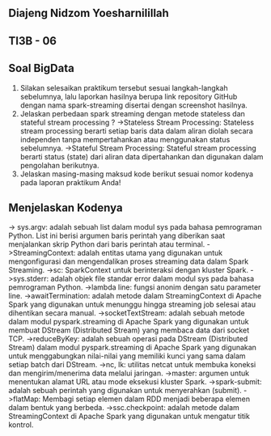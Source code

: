## Diajeng Nidzom Yoesharnilillah
## TI3B - 06

## Soal BigData
1. Silakan selesaikan praktikum tersebut sesuai langkah-langkah sebelumnya, lalu laporkan hasilnya berupa link repository GitHub dengan nama spark-streaming disertai dengan screenshot hasilnya.
2. Jelaskan perbedaan spark streaming dengan metode stateless dan stateful stream processing ?
->Stateless Stream Processing: Stateless stream processing berarti setiap baris data dalam aliran diolah secara independen tanpa mempertahankan atau menggunakan status sebelumnya. 
->Stateful Stream Processing: Stateful stream processing berarti status (state) dari aliran data dipertahankan dan digunakan dalam pengolahan berikutnya.
3. Jelaskan masing-masing maksud kode berikut sesuai nomor kodenya pada laporan praktikum Anda!

## Menjelaskan Kodenya
-> sys.argv: adalah sebuah list dalam modul sys pada bahasa pemrograman Python. List ini berisi argumen baris perintah yang diberikan saat menjalankan skrip Python dari baris perintah atau terminal.
->StreamingContext: adalah entitas utama yang digunakan untuk mengonfigurasi dan mengendalikan proses streaming data dalam Spark Streaming.
->sc: SparkContext untuk berinteraksi dengan kluster Spark.
->sys.stderr: adalah objek file standar error dalam modul sys pada bahasa pemrograman Python.
->lambda line: fungsi anonim dengan satu parameter line.
->awaitTermination: adalah metode dalam StreamingContext di Apache Spark yang digunakan untuk menunggu hingga streaming job selesai atau dihentikan secara manual.
->socketTextStream: adalah sebuah metode dalam modul pyspark.streaming di Apache Spark yang digunakan untuk membuat DStream (Distributed Stream) yang membaca data dari socket TCP.
->reduceByKey: adalah sebuah operasi pada DStream (Distributed Stream) dalam modul pyspark.streaming di Apache Spark yang digunakan untuk menggabungkan nilai-nilai yang memiliki kunci yang sama dalam setiap batch dari DStream.
->nc, lk: utilitas netcat untuk membuka koneksi dan mengirim/menerima data melalui jaringan.
->master: argumen untuk menentukan alamat URL atau mode eksekusi kluster Spark.
->spark-submit: adalah sebuah perintah yang digunakan untuk menyerahkan (submit).
->flatMap: Membagi setiap elemen dalam RDD menjadi beberapa elemen dalam bentuk yang berbeda.
->ssc.checkpoint: adalah metode dalam StreamingContext di Apache Spark yang digunakan untuk mengatur titik kontrol.

  